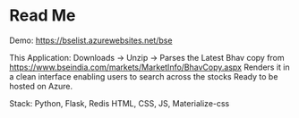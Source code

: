# Read Me
Demo: https://bselist.azurewebsites.net/bse

This Application:
Downloads -> Unzip -> Parses the Latest Bhav copy from https://www.bseindia.com/markets/MarketInfo/BhavCopy.aspx
Renders it in a clean interface enabling users to search across the stocks
Ready to be hosted on Azure.

Stack: 
Python, Flask, Redis
HTML, CSS, JS, Materialize-css
